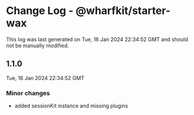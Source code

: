 # Change Log - @wharfkit/starter-wax

This log was last generated on Tue, 16 Jan 2024 22:34:52 GMT and should not be manually modified.

## 1.1.0
Tue, 16 Jan 2024 22:34:52 GMT

### Minor changes

- added sessionKit instance and missing plugins

